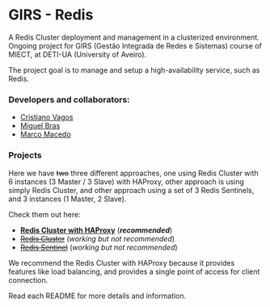 # GIRS - Redis
A Redis Cluster deployment and management in a clusterized environment.
Ongoing project for GIRS (Gestão Integrada de Redes e Sistemas) course of MIECT, at DETI-UA (University of Aveiro).

The project goal is to manage and setup a high-availability service, such as Redis.

### Developers and collaborators:
- [Cristiano Vagos](http://github.com/cristianovagos)
- [Miguel Bras](http://github.com/miguelbras)
- [Marco Macedo](http://github.com/marcomacedo)

### Projects
Here we have ~~two~~ three different approaches, one using Redis Cluster with 6 instances (3 Master / 3 Slave) with HAProxy, other approach is using simply Redis Cluster, and other approach
using a set of 3 Redis Sentinels, and 3 instances (1 Master, 2 Slave). 

Check them out here:
* [**Redis Cluster with HAProxy**](./redis-cluster-haproxy/) (_**recommended**_)
* [~~Redis Cluster~~](./redis-cluster/) (_working but not recommended_)
* [~~Redis Sentinel~~](./redis-sentinel/) (_working but not recommended_)

We recommend the Redis Cluster with HAProxy because it provides features like load balancing, and provides a single 
point of access for client connection.

Read each README for more details and information.